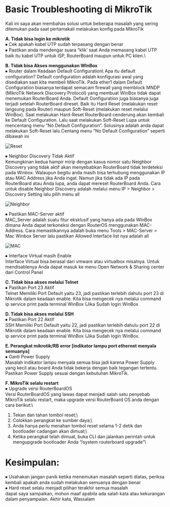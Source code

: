 # Basic Troubleshooting di MikroTik

Kali ini saya akan membahas solusi untuk beberapa masalah yang sering ditemukan pada saat pertamakali melakukan konfig pada MikroTik
 
**A. Tidak bisa login ke mikrotik**\
 ⦁ Cek apakah kabel UTP sudah terpasang dengan benar\
 ⦁ Pastikan anda mendengar suara “klik’ saat Anda memasang kabel UTP baik itu kabel UTP untuk ISP, RouterBoard maupun untuk PC klien.\

**B. Tidak bisa Akses menggunakan WInBox**\
 ⦁ Router dalam Keadaan Default Configuration\ 
  Apa itu default configuration? Default configuration adalah konfigurasi awal yang disediakan saat kita membeli MikroTik. Pada ether1 dalam Default Configuration biasanya terdapat semacam firewall yang memblock MNDP (MikroTik Network Discovery Protocol) yang membuat WinBox tidak dapat menemukan RouterBoard Anda. Default Configuration juga biasanya juga terjadi setelah RouterBoard direset. Baik itu Hard Reset (melakukan reset langsung pada Router) maupun Soft-Reset (melakukan reset melalui WinBox). Saat melakukan Hard-Reset RouterBoard cenderung akan kembali ke Default Configuration. Lalu saat melakukan Soft-Reset Lupa untuk mencentang menu “No Default Configuration”. Solusinya adalah anda dapat melakukan Soft-Reset lalu Centang menu “No Default Configuration” seperti dibawah ini

![Reset](Reset.png)
 
  ⦁	Neighbor Discovery Tidak Aktif\
   Kemungkinan kedua hampir mirip dengan kasus nomor satu Neighbor Discovery yang tidak aktif akan menyebabkan RouterBoard tidak terdeteksi pada Winbox. Walaupun begitu anda masih bisa terhubung menggunakan IP atau MAC Address jika Anda ingat. Namun jika tidak ada IP pada RouterBoard atau Anda lupa, anda dapat mereset RouterBoard Anda. Cara untuk disable Neighbor Discovery adalah melalui menu IP > Neighbor > Discovery Setting lalu pilih menu all

![Neighbor](Neighbor.png)
 
  ⦁	Pastikan MAC-Server aktif\
   MAC_Server adalah suatu fitur eksklusif yang hanya ada pada WInBox dimana Anda dapat terkoneksi dengan RouterOS menggunakan MAC-Address. Cara memastikannya adalah buka menu Tools > MAC-Server > Mac Winbox Server lalu pastikan Allowed Interface list nya adalah all
 
![MAC](MAC.png)

  ⦁	Interface Virtual masih Enable\
   Interface Virtual bisa berasal dari vmware atau virtualbox misalnya. Untuk mendisablenya Anda dapat masuk ke menu Open Network & Sharing center dari Control Panel

**C. Tidak bisa akses melalui Telnet**\
  ⦁ Pastikan Port 23 Aktif\
   Telnet Memiliki Port Default yaitu 23, jadi pastikan terlebih dahulu port 23 di Mikrotik dalam keadaan enable. Kita bisa mengecek nya melalui command ip service print pada terminal WinBox (Jika Sudah login WinBox

**D. Tidak bisa akses melalui SSH**\
  ⦁ Pastikan Port 22 Aktif\
   SSH Memiliki Port Default yaitu 22, jadi pastikan terlebih dahulu port 22 di Mikrotik dalam keadaan enable. Kita bisa mengecek nya melalui command ip service print pada terminal WinBox (Jika Sudah login WinBox.

**E. Perangkat mikrotik/RB error [indikator lampu port ethernet menyala semuanya]**\
  ⦁ Ganti Power Supply\
   Masalah indikator lampu menyala semua bisa jadi karena Power Supply yang kecil atau board Anda tidak bekerja dengan baik tegangan tertentu. Pastikan Power Supply sesuai dengan kebutuhan MikroTik.

**F. MikroTik selalu restart**\
  ⦁ Upgrade versi RouterBoardOS\
   Versi RouterBoardOS yang lawas dapat menjadi salah satu penyebab MikroTik selalu restart, maka upgrade versi RouterBoard OS anda dengan cara berikut:\
   1. Tekan dan tahan tombol reset;\
   2. Colokkan perangkat ke sumber daya;\
   3. Anda hanya perlu menahan tombol reset selama 1-2 detik dan bootloader cadangan akan dimuat;\
   4. Ketika perangkat telah dimuat, buka CLI dan jalankan perintah untuk mengupgrade bootloader Anda “/system routerboard upgrade”\

# Kesimpulan: 
⦁	Usahakan jangan panik ketika menemukan masalah seperti diatas, periksa kembali apakah anda sudah melakukan semuanya dengan benar\
⦁	Hard reset selalu menjadi pilihan terakhir semua masalah\
dapat saya sampaikan, mohon maaf apabila ada salah kata atau kekurangan dalam penyampaian. Akhir kata, Wassalam

